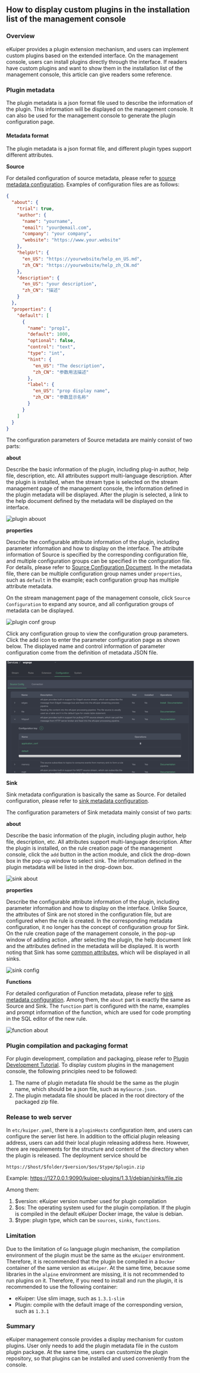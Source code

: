## How to display custom plugins in the installation list of the management console

### Overview

eKuiper provides a plugin extension mechanism, and users can implement custom plugins based on the extended interface. On the management console, users can install plugins directly through the interface. If readers have custom plugins and want to show them in the installation list of the management console, this article can give readers some reference.

### Plugin metadata

The plugin metadata is a json format file used to describe the information of the plugin. This information will be displayed on the management console. It can also be used for the management console to generate the plugin configuration page.

#### Metadata format

The plugin metadata is a json format file, and different plugin types support different attributes.

**Source**

For detailed configuration of source metadata, please refer to [source metadata configuration](../plugins/overview.md#source-metadata-file-format). Examples of configuration files are as follows:

```json
{
  "about": {
    "trial": true,
    "author": {
      "name": "yourname",
      "email": "your@email.com",
      "company": "your company",
      "website": "https://www.your.website"
    },
    "helpUrl": {
      "en_US": "https://yourwebsite/help_en_US.md",
      "zh_CN": "https://yourwebsite/help_zh_CN.md"
    },
    "description": {
      "en_US": "your description",
      "zh_CN": "描述"
    }
  },
  "properties": {
    "default": [
      {
        "name": "prop1",
        "default": 1000,
        "optional": false,
        "control": "text",
        "type": "int",
        "hint": {
          "en_US": "The description",
          "zh_CN": "参数用法描述"
        },
        "label": {
          "en_US": "prop display name",
          "zh_CN": "参数显示名称"
        }
      }
    ]
  }
}
```

The configuration parameters of Source metadata are mainly consist of two parts:

**about**

Describe the basic information of the plugin, including plug-in author, help file, description, etc. All attributes support multi-language description. After the plugin is installed, when the stream type is selected on the stream management page of the management console, the information defined in the plugin metadata will be displayed. After the plugin is selected, a link to the help document defined by the metadata will be displayed on the interface.

![plugin abouot](./resources/source_about.png)

**properties**

Describe the configurable attribute information of the plugin, including parameter information and how to display on the interface. The attribute information of Source is specified by the corresponding configuration file, and multiple configuration groups can be specified in the configuration file. For details, please refer to [Source Configuration Document](../extension/native/source.md#Deal-with-configuration). In the metadata file, there can be multiple configuration group names under `properties`, such as `default` in the example; each configuration group has multiple attribute metadata.

On the stream management page of the management console, click `Source Configuration` to expand any source, and all configuration groups of metadata can be displayed.

![plugin conf group](./resources/source_confkey.png)

Click any configuration group to view the configuration group parameters. Click the add icon to enter the parameter configuration page as shown below. The displayed name and control information of parameter configuration come from the definition of metadata JSON file.

![source configure](./resources/source_conf.png)

**Sink**

Sink metadata configuration is basically the same as Source. For detailed configuration, please refer to [sink metadata configuration](../plugins/overview.md#sink-metadata-file-format).

The configuration parameters of Sink metadata mainly consist of two parts:

**about**

Describe the basic information of the plugin, including plugin author, help file, description, etc. All attributes support multi-language description. After the plugin is installed, on the rule creation page of the management console, click the `add` button in the action module, and click the drop-down box in the pop-up window to select sink. The information defined in the plugin metadata will be listed in the drop-down box.

![sink about](./resources/sink_about.png)

**properties**

Describe the configurable attribute information of the plugin, including parameter information and how to display on the interface. Unlike Source, the attributes of Sink are not stored in the configuration file, but are configured when the rule is created. In the corresponding metadata configuration, it no longer has the concept of configuration group for Sink. On the rule creation page of the management console, in the pop-up window of adding action , after selecting the plugin, the help document link and the attributes defined in the metadata will be displayed. It is worth noting that Sink has some [common attributes](../rules/overview.md#sinks/actions), which will be displayed in all sinks.

![sink config](./resources/sink_conf.png)

**Functions**

For detailed configuration of Function metadata, please refer to [sink metadata configuration](../plugins/overview.md#functions-metadata-file-format). Among them, the `about` part is exactly the same as Source and Sink. The `function` part is configured with the name, examples and prompt information of the function, which are used for code prompting in the SQL editor of the new rule.

![function about](./resources/function_about.png)

### Plugin compilation and packaging format

For plugin development, compilation and packaging, please refer to [Plugin Development Tutorial](../plugins/plugins_tutorial.md). To display custom plugins in the management console, the following principles need to be followed:

1. The name of plugin metadata file should be the same as the plugin name, which should be a json file, such as `mySource.json`.
2. The plugin metadata file should be placed in the root directory of the packaged zip file.

### Release to web server

In `etc/kuiper.yaml`, there is a `pluginHosts` configuration item, and users can configure the server list here. In addition to the official plugin releasing address, users can add their local plugin releasing address here. However, there are requirements for the structure and content of the directory when the plugin is released. The deployment service should be

```
https://$host/$folder/$version/$os/$type/$plugin.zip
```

Example:  https://127.0.0.1:9090/kuiper-plugins/1.3.1/debian/sinks/file.zip

Among them:

1. $version: eKuiper version number used for plugin compilation
2. $os: The operating system used for the plugin compilation. If the plugin is compiled in the default eKuiper Docker image, the value is debian.
3. $type: plugin type, which can be `sources`, `sinks`, `functions`.


### Limitation

Due to the limitation of `Go` language plugin mechanism, the compilation environment of the plugin must be the same as the `eKuiper` environment. Therefore, it is recommended that the plugin be compiled in a `Docker` container of the same version as `eKuiper`. At the same time, because some libraries in the `alpine` environment are missing, it is not recommended to run plugins on it. Therefore, if you need to install and run the plugin, it is recommended to use the following container:

- eKuiper: Use slim image, such as `1.3.1-slim`
- Plugin: compile with the default image of the corresponding version, such as `1.3.1`

### Summary

eKuiper management console provides a display mechanism for custom plugins. User only needs to add the plugin metadata file in the custom plugin package. At the same time, users can customize the plugin  repository, so that plugins can be installed and used conveniently from the console.